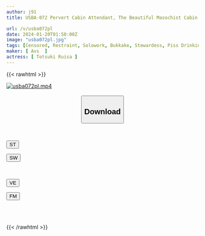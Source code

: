```yaml
---
author: j91
title: USBA-072 Pervert Cabin Attendant, The Beautiful Masochist Cabin Attendant's Shameful Behavior Explodes With Desire And Volunteers For Training Ruisa Miyazuki

url: /v/usba072pl
date: 2024-01-20T01:50:00Z
image: "usba072pl.jpg"
tags: [Censored, Restraint, Solowork, Bukkake, Stewardess, Piss Drinking, Submissive Woman	]
maker: [ Avs  ]
actress: [ Totsuki Ruisa ]
---
```



{{< rawhtml >}}

<div class="video" data-videoid="A2qg1R0gxwfXLrz">
    <a href="javascript:;">
        <img src="/v/usba072pl/usba072pl.jpg" width="WIDTH" height="HEIGHT" alt="usba072pl.mp4" loading="lazy">
    </a>
</div>

<script type="text/javascript" src="https://j91.asia/asset/on-demand-st.js"></script>

<br>
  <link rel="stylesheet" href="https://j91.asia/asset/bs5.css">
  
  <center>
  <button class="btn btn-primary" type="button" data-bs-toggle="collapse" data-bs-target=".multi-collapse" aria-expanded="false" aria-controls="multiCollapseExample1 multiCollapseExample2"><h2>Download</h2></button></center>
</p>
<div class="row">
  <div class="col">
    <div class="collapse multi-collapse" id="multiCollapseExample1">
      <div class="card card-body">
	      	      <br>
<div class="buttons">  
<p><a href="https://streamtape.to/v/A2qg1R0gxwfXLrz" target="_blank"><button class="btn-hover color-3"><i class="fa fa-download"></i> ST</button></a></p>
<p><a href="https://flaswish.com/ygzbkuva6qkg" target="_blank"><button class="btn-hover color-2"><i class="fa fa-download"></i> SW</button></a></p></div>
    </div>
  </div>
</div>
  <div class="col">
    <div class="collapse multi-collapse" id="multiCollapseExample2">
      <div class="card card-body">
	      <br>
<div class="buttons">
<p><a href="javascript:;" target="_blank"><button class="btn-hover color-9"><i class="fa fa-download"></i> VE</button></a></p>
<p><a href="javascript:;" target="_blank"><button class="btn-hover color-8"><i class="fa fa-download"></i> FM</button></a></p></div>
<br><br>
      </div>
    </div>
  </div>
</div>

{{< /rawhtml >}}